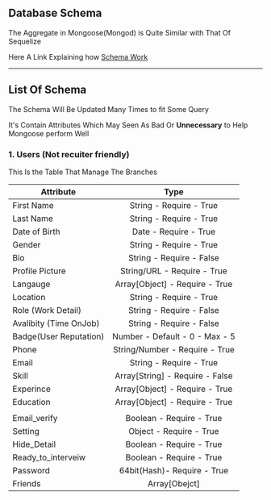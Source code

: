 ## Database Schema 

The Aggregate in Mongoose(Mongod) is Quite Similar with That Of Sequelize

Here A Link Explaining how [Schema Work](https://masteringjs.io/tutorials/mongoose/schema)

___

## List Of Schema

The Schema Will Be Updated Many Times to fit Some Query 

It's Contain Attributes Which May Seen As Bad Or **Unnecessary** to Help Mongoose perform Well 

<!-- trust Me -->

### 1. Users (Not recuiter friendly)

This Is the Table That Manage The Branches

| Attribute       | Type        
| ------------- |:-------------:| 
| First Name     | String - Require - True|
| Last Name     | String - Require - True|
| Date of Birth     | Date - Require - True|
| Gender     | String - Require - True|
| Bio     | String - Require - False|
| Profile Picture     | String/URL - Require - True|
| Langauge | Array[Object] - Require - True |
| Location     | String - Require - True|
| Role (Work Detail)     | String - Require - False|
| Avalibity (Time OnJob)     | String - Require - False|
| Badge(User Reputation) | Number - Default - 0 - Max - 5  |
| Phone | String/Number - Require - True |
| Email | String - Require - True |
| Skill | Array[String] - Require - False|
| Experince | Array[Object] - Require - True |
| Education | Array[Object] - Require - True |
 |<!--User Deatil-->|
| Email_verify | Boolean - Require - True |
| Setting | Object - Require - True |
| Hide_Detail | Boolean - Require - True |
| Ready_to_interveiw | Boolean - Require - True |
| Password | 64bit(Hash)- Require - True  |
|Friends | Array[Obejct]|
